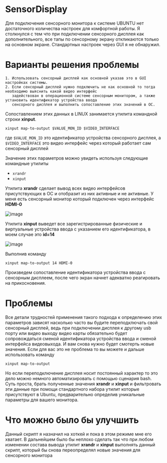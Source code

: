 # SensorDisplay
Для подключения сенсорного монитора к системе UBUNTU нет достаточного количества настроек для комфортной работы. Я столкнулся с тем что при подключении сенсорного дисплея как дополнительного, все тапы по сенсорному экрану откликаются только на основном экране. Стандартных настроек через GUI я не обнаружил.

# Варианты решения проблемы
    1. Использовать сенсорный дисплей как основной указав это в GUI настройках системы.
    2. Если сенсорный дисплей нужно подключить не как основной то тогда необходимо выяснить какой видео интерфейс
       задействован в операционной системе сенсорным монитором, а также установить идентификатор устройства ввода 
       сенсорного дисплея и выполнить сопоставление этих значений в ОС.

Сопоставлением этих данных в LINUX занимается утилита командной строки **xinput**.

`xinput map-to-output $VALUE_MON_ID $VIDEO_INTERFACE`

где `$VALUE_MON_ID` это идентификатор устройства сенсорного дисплея, 
а `$VIDEO_INTERFACE` это видео интерфейс через который работает сам сенсорный дисплей

Значение этих параметров можно увидеть используя следующие командные утилиты
   - `xrandr`
   - `xinput`

Утилита **xrandr** сделает вывод всех видео интерфейсов присутствующих в ОС и отобразит из них активные и не активные. У меня есть сенсорный монитор который подключен через интерфейс **HDMI-0**

![image](https://github.com/Amursky1988/SensorDisplay/assets/82404908/6e5bdd66-e205-42ae-817b-7d7feb9c2ca8)

Утилита **xinput** выведет все зарегистрированные физические и виртуальные устройства ввода с указанием его идентификатора, в моем случае это **id=14**

![image](https://github.com/Amursky1988/SensorDisplay/assets/82404908/db04959f-03e2-4063-a8be-86194ddb88bd)


Выполнив команду 

`xinput map-to-output 14 HDMI-0`

Произведем сопоставление идентификатора устройства ввода с сенсорным дисплеем, после чего экран начнет адекватно реагировать на прикосновения. 
# Проблемы
Все детали трудностей применения такого подхода к определению этих параметров зависят насколько часто вы будите переподключать свой сенсорный дисплей, ведь при подключении дисплея к другому usb порту или видео выходу видео карты обязательно будет сопровождаться сменой идентификатора устройства ввода и сменой интерфейса видеовыхода. И вам снова нужно будет смотерть новые значения. Если для вас это не проблема то вы можете и дальше использовать команду

`xinput map-to-output` 

Но если переподключение дисплея носит постоянный характер то это дело можно немного автоматизировать с помощью сценария bash.
Суть проста, брать полученные значения **xrandr** и **xinput** и фильтровать эти данные при помощи стандартного набора утилит которые присутствуют в Ubuntu, предварительно определив уникальные параметры для вашего монитора. 
# Что можно было бы улучшить
Данный скрипт я назначил на хоткей и пока в этом режиме мне его хватает. В дальнейшем было бы неплохо сделать так что при любом изменении состава вывода утилит  **xrandr** и **xinput** выполнять данный скрипт, который бы снова переопределял новые значения для сенсорного монитора

